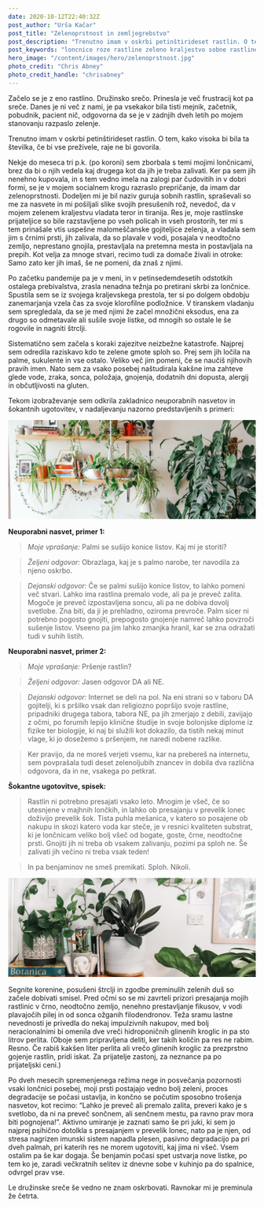 ```yaml
---
date: 2020-10-12T22:40:32Z
post_author: "Urša Kačar"
post_title: "Zelenoprstnost in zemljegrebstvo"
post_description: "Trenutno imam v oskrbi petinštirideset rastlin. O tem, kako visoka bi bila ta številka, če bi vse preživele, raje ne bi govorila."
post_keywords: "loncnice roze rastline zeleno kraljestvo sobne rastline blog"
hero_image: "/content/images/hero/zelenoprstnost.jpg"
photo_credit: "Chris Abney"
photo_credit_handle: "chrisabney"
---
```


Začelo se je z eno rastlino. Družinsko srečo. Prinesla je več frustracij kot pa sreče. Danes je ni več z nami, je pa vsekakor bila tisti mejnik, začetnik, pobudnik, pacient nič, odgovorna da se je v zadnjih dveh letih po mojem stanovanju razpaslo zelenje. 

Trenutno imam v oskrbi petinštirideset rastlin. O tem, kako visoka bi bila ta številka, če bi vse preživele, raje ne bi govorila. 

Nekje do meseca tri p.k. (po koroni) sem zborbala s temi mojimi lončnicami, brez da bi o njih vedela kaj drugega kot da jih je treba zalivati. Ker pa sem jih nenehno kupovala, in s tem vedno imela na zalogi par čudovitih in v dobri formi, se je v mojem socialnem krogu razraslo prepričanje, da imam dar zelenoprstnosti. Dodeljen mi je bil naziv guruja sobnih rastlin, spraševali so me za nasvete in mi pošiljali slike svojih presušenih rož, nevedoč, da v mojem zelenem kraljestvu vladata teror in tiranija. Res je, moje rastlinske prijateljice so bile razstavljene po vseh policah in vseh prostorih, ter mi s tem prinašale vtis uspešne malomeščanske gojiteljice zelenja, a vladala sem jim s črnimi prsti, jih zalivala, da so plavale v vodi, posajala v neodtočno zemljo, neprestano gnojila, prestavljala na pretemna mesta in postavljala na prepih. Kot velja za mnoge stvari, recimo tudi za domače živali in otroke: Samo zato ker jih imaš, še ne pomeni, da znaš z njimi. 

Po začetku pandemije pa je v meni, in v petinsedemdesetih odstotkih ostalega prebivalstva, zrasla nenadna težnja po pretirani skrbi za lončnice. Spustila sem se iz svojega kraljevskega prestola, ter si po dolgem obdobju zanemarjanja vzela čas za svoje klorofilne podložnice. V tiranskem vladanju sem spregledala, da se je med njimi že začel množični eksodus, ena za drugo so odmetavale ali sušile svoje listke, od mnogih so ostale le še rogovile in nagniti štrclji. 

Sistematično sem začela s koraki zajezitve neizbežne katastrofe. Najprej sem odredila raziskavo kdo te zelene gmote sploh so. Prej sem jih ločila na palme, sukulente in vse ostalo. Veliko več jim pomeni, če se naučiš njihovih pravih imen. Nato sem za vsako posebej naštudirala kakšne ima zahteve glede vode, zraka, sonca, položaja, gnojenja, dodatnih dni dopusta, alergij in občutljivosti na gluten. 

Tekom izobraževanje sem odkrila zakladnico neuporabnih nasvetov in šokantnih ugotovitev, v nadaljevanju nazorno predstavljenih s primeri:

![](/content/images/blog/mini-plants2.jpg)

**Neuporabni nasvet, primer 1:**

> *Moje vprašanje:* Palmi se sušijo konice listov. Kaj mi je storiti?

> *Željeni odgovor:* Obrazlaga, kaj je s palmo narobe, ter navodila za njeno oskrbo.

> *Dejanski odgovor:* Če se palmi sušijo konice listov, to lahko pomeni več stvari. Lahko ima rastlina premalo vode, ali pa je preveč zalita. Mogoče je preveč izpostavljena soncu, ali pa ne dobiva dovolj svetlobe. Zna biti, da ji je prehladno, oziroma prevroče. Palm sicer ni potrebno pogosto gnojiti, prepogosto gnojenje namreč lahko povzroči sušenje listov. Vseeno pa jim lahko zmanjka hranil, kar se zna odražati tudi v suhih listih. 

**Neuporabni nasvet, primer 2:**

> *Moje vprašanje:* Pršenje rastlin?

> *Željeni odgovor:* Jasen odgovor DA ali NE. 

> *Dejanski odgovor:* Internet se deli na pol. Na eni strani so v taboru DA gojitelji, ki s pršilko vsak dan religiozno popršijo svoje rastline, pripadniki drugega tabora, tabora NE, pa jih zmerjajo z debili, zavijajo z očmi, po forumih lepijo klinične študije in svoje bolonjske diplome iz fizike ter biologije, ki naj bi služili kot dokazilo, da tistih nekaj minut vlage, ki jo dosežemo s pršenjem, ne naredi nobene razlike.

>Ker pravijo, da ne moreš verjeti vsemu, kar na prebereš na internetu, sem povprašala tudi deset zelenoljubih znancev in dobila dva različna odgovora, da in ne, vsakega po petkrat. 

**Šokantne ugotovitve, spisek:**

> Rastlin ni potrebno presajati vsako leto. Mnogim je všeč, če so utesnjene v majhnih lončkih, in lahko ob presajanju v prevelik lonec doživijo prevelik šok. Tista puhla mešanica, v katero so posajene ob nakupu in skozi katero voda kar steče, je v resnici kvaliteten substrat, ki je lončnicam veliko bolj všeč od bogate, goste, črne, neodtočne prsti. Gnojiti jih ni treba ob vsakem zalivanju, pozimi pa sploh ne. Še zalivati jih večino ni treba vsak teden!

> In pa benjaminov ne smeš premikati. Sploh. Nikoli. 

![](/content/images/blog/mini-plants1.jpg)

Segnite korenine, posušeni štrclji in zgodbe preminulih zelenih duš so začele dobivati smisel. Pred očmi so se mi zavrteli prizori presajanja mojih rastlinic v črno, neodtočno zemljo, nenehno prestavljanje fikusov, v vodi plavajočih pilej in od sonca ožganih filodendronov. Teža sramu lastne nevednosti je privedla do nekaj impulzivnih nakupov, med bolj neracionalnimi bi omenila dve vreči hidroponičnih glinenih kroglic in pa sto litrov perlita. (Oboje sem pripravljena deliti, ker takih količin pa res ne rabim. Resno. Če rabiš kakšen liter perlita ali vrečo glinenih kroglic za prezprstno gojenje rastlin, pridi iskat. Za prijatelje zastonj, za neznance pa po prijateljski ceni.) 

Po dveh mesecih spremenjenega režima nege in posvečanja pozornosti vsaki lončnici posebej, moji prsti postajajo vedno bolj zeleni, proces degradacije se počasi ustavlja, in končno se počutim sposobno trošenja nasvetov, kot recimo: “Lahko je preveč ali premalo zalita, preveri kako je s svetlobo, da ni na preveč sončnem, ali senčnem mestu, pa ravno prav mora biti pognojena!”. Aktivno umiranje je zaznati samo še pri juki, ki sem jo najprej psihično dotolkla s presajanjem v prevelik lonec, nato pa je njen, od stresa nagrizen imunski sistem napadla plesen, pasivno degradacijo pa pri dveh palmah, pri katerih res ne morem ugotoviti, kaj jima ni všeč. Vsem ostalim pa še kar dogaja. Še benjamin počasi spet ustvarja nove listke, po tem ko je, zaradi večkratnih selitev iz dnevne sobe v kuhinjo pa do spalnice, odvrgel prav vse. 

Le družinske sreče še vedno ne znam oskrbovati. Ravnokar mi je preminula že četrta. 
